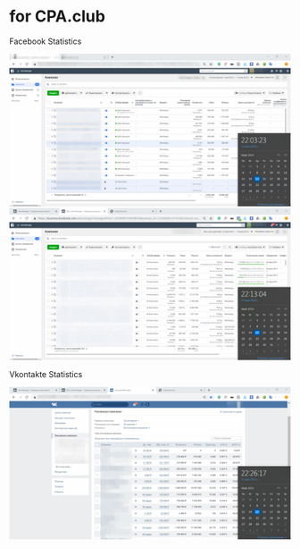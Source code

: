 # for CPA.club

Facebook Statistics

![alt-текст](https://github.com/volkovreal/cpa/blob/master/facebook_1.png " Facebook_1 ")
![alt-текст](https://github.com/volkovreal/cpa/blob/master/facebook_2.png " Facebook_2 ")

Vkontakte Statistics

![alt-текст](https://github.com/volkovreal/cpa/blob/master/vkontakte_1.png " Vkontakte_1")

